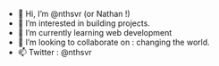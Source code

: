 - 👋 Hi, I’m @nthsvr (or Nathan !)
- 👀 I’m interested in building projects.
- 🌱 I’m currently learning web development
- 💞️ I’m looking to collaborate on : changing the world.
- 📫 Twitter : @nthsvr

<!---
nthsvr/nthsvr is a ✨ special ✨ repository because its `README.md` (this file) appears on your GitHub profile.
You can click the Preview link to take a look at your changes.
--->
